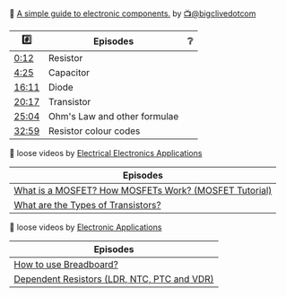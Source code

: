 

:round_pushpin: [A simple guide to electronic components.](https://www.youtube.com/watch?v=6Maq5IyHSuc) by [:tv:@bigclivedotcom](https://www.youtube.com/@bigclivedotcom)

|  :hash:                                                      |  Episodes                              | :grey_question:    |
|--------------------------------------------------------------|----------------------------------------|--------------------|
| [0:12](https://www.youtube.com/watch?v=6Maq5IyHSuc&t=12s)    | Resistor
| [4:25](https://www.youtube.com/watch?v=6Maq5IyHSuc&t=265s)   | Capacitor
| [16:11](https://www.youtube.com/watch?v=6Maq5IyHSuc&t=971s)  | Diode
| [20:17](https://www.youtube.com/watch?v=6Maq5IyHSuc&t=1217s) | Transistor
| [25:04](https://www.youtube.com/watch?v=6Maq5IyHSuc&t=1504s) | Ohm's Law and other formulae 
| [32:59](https://www.youtube.com/watch?v=6Maq5IyHSuc&t=1979s) | Resistor colour codes

:round_pushpin: loose videos by [Electrical Electronics Applications](https://www.youtube.com/@eeapplication)

|  Episodes                              |
|----------------------------------------|
| [What is a MOSFET? How MOSFETs Work? (MOSFET Tutorial)](https://www.youtube.com/watch?v=DLd5dUychY8) |
| [What are the Types of Transistors?](https://www.youtube.com/watch?v=HpicBoV9g_k&t=182s) |

:round_pushpin: loose videos by [Electronic Applications](https://www.youtube.com/@eapplications)

|  Episodes                              |
|----------------------------------------|
| [How to use Breadboard?](https://www.youtube.com/watch?v=dFzF59Lv3LM) |
| [Dependent Resistors (LDR, NTC, PTC and VDR)](https://www.youtube.com/watch?v=523XkennY9I) |
